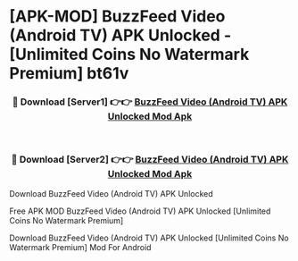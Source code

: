 # [APK-MOD] BuzzFeed Video (Android TV) APK Unlocked - [Unlimited Coins No Watermark Premium] bt61v



<div align="center">
<h3>🔴 Download [Server1] 👉👉 <a href="https://momento.my/?title=BuzzFeed_Video_(Android_TV)_APK_Unlocked">BuzzFeed Video (Android TV) APK Unlocked Mod Apk</a></h3><br>

<h3>🔴 Download [Server2] 👉👉 <a href="https://momento.my/?title=BuzzFeed_Video_(Android_TV)_APK_Unlocked">BuzzFeed Video (Android TV) APK Unlocked Mod Apk</a></h3>
</div>



Download BuzzFeed Video (Android TV) APK Unlocked 

Free APK MOD BuzzFeed Video (Android TV) APK Unlocked [Unlimited Coins No Watermark Premium]

Download BuzzFeed Video (Android TV) APK Unlocked [Unlimited Coins No Watermark Premium] Mod For Android
